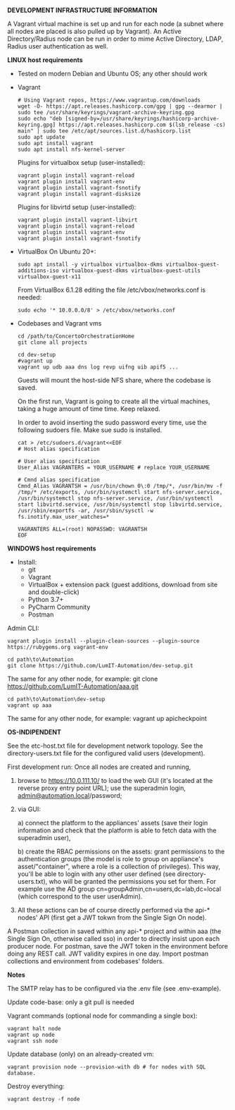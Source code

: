 **DEVELOPMENT INFRASTRUCTURE INFORMATION**

A Vagrant virtual machine is set up and run for each node (a subnet where all nodes are placed is also pulled up by Vagrant). An Active Directory/Radius node can be run in order to mime Active Directory, LDAP, Radius user authentication as well.

**LINUX host requirements**
- Tested on modern Debian and Ubuntu OS; any other should work
- Vagrant
         
      # Using Vagrant repos, https://www.vagrantup.com/downloads	 
      wget -O- https://apt.releases.hashicorp.com/gpg | gpg --dearmor | sudo tee /usr/share/keyrings/vagrant-archive-keyring.gpg
      sudo echo "deb [signed-by=/usr/share/keyrings/hashicorp-archive-keyring.gpg] https://apt.releases.hashicorp.com $(lsb_release -cs) main" | sudo tee /etc/apt/sources.list.d/hashicorp.list
      sudo apt update
      sudo apt install vagrant
      sudo apt install nfs-kernel-server

     Plugins for virtualbox setup (user-installed):
     
      vagrant plugin install vagrant-reload
      vagrant plugin install vagrant-env
      vagrant plugin install vagrant-fsnotify
      vagrant plugin install vagrant-disksize
      
     Plugins for libvirtd setup (user-installed):

      vagrant plugin install vagrant-libvirt
      vagrant plugin install vagrant-reload
      vagrant plugin install vagrant-env
      vagrant plugin install vagrant-fsnotify

- VirtualBox
        On Ubuntu 20+:
        
      sudo apt install -y virtualbox virtualbox-dkms virtualbox-guest-additions-iso virtualbox-guest-dkms virtualbox-guest-utils virtualbox-guest-x11
     From VirtualBox 6.1.28 editing the file /etc/vbox/networks.conf is needed:
     
      sudo echo '* 10.0.0.0/8' > /etc/vbox/networks.conf

- Codebases and Vagrant vms

      cd /path/to/ConcertoOrchestrationHome
      git clone all projects

      cd dev-setup
      #vagrant up
      vagrant up udb aaa dns log revp uifng uib apif5 ...
      
    Guests will mount the host-side NFS share, where the codebase is saved.
	
    On the first run, Vagrant is going to create all the virtual machines, taking a huge amount of time time. Keep relaxed.

    In order to avoid inserting the sudo password every time, use the following sudoers file. Make sue sudo is installed.
    
      cat > /etc/sudoers.d/vagrant<<EOF
      # Host alias specification

      # User alias specification
      User_Alias VAGRANTERS = YOUR_USERNAME # replace YOUR_USERNAME

      # Cmnd alias specification
      Cmnd_Alias VAGRANTSH = /usr/bin/chown 0\:0 /tmp/*, /usr/bin/mv -f /tmp/* /etc/exports, /usr/bin/systemctl start nfs-server.service, /usr/bin/systemctl stop nfs-server.service, /usr/bin/systemctl start libvirtd.service, /usr/bin/systemctl stop libvirtd.service, /usr/sbin/exportfs -ar, /usr/sbin/sysctl -w fs.inotify.max_user_watches=*

      VAGRANTERS ALL=(root) NOPASSWD: VAGRANTSH
      EOF



**WINDOWS host requirements**
- Install:
    * git
    * Vagrant    
    * VirtualBox + extension pack (guest additions, download from site and double-click)
    * Python 3.7+
    * PyCharm Community
    * Postman

Admin CLI:

    vagrant plugin install --plugin-clean-sources --plugin-source https://rubygems.org vagrant-env

    cd path\to\Automation
    git clone https://github.com/LumIT-Automation/dev-setup.git
The same for any other node, for example: git clone https://github.com/LumIT-Automation/aaa.git

    cd path\to\Automation\dev-setup
    vagrant up aaa
The same for any other node, for example: vagrant up apicheckpoint



**OS-INDIPENDENT**

See the etc-host.txt file for development network topology.
See the directory-users.txt file for the configured valid users (development).

First development run:
    Once all nodes are created and running,

 1. browse to https://10.0.111.10/ to load the web GUI (it's located at the reverse proxy entry point URL); use the superadmin login, admin@automation.local/password;
            
 2. via GUI: 
 
    a) connect the platform to the appliances' assets (save their login information and check that the platform is able to fetch data with the superadmin user), 
    
    b) create the RBAC permissions on the assets: grant permissions to the authentication groups (the model is role to group on appliance's asset/"container", where a role is a collection of privileges). This way, you'll be able to login with any other user defined (see directory-users.txt), who will be granted the permissions you set for them. For example use the AD group cn=groupAdmin,cn=users,dc=lab,dc=local (which correspond to the user userAdmin).
 4. All these actions can be of course directly performed via the api-* nodes' API (first get a JWT tokwn from the Single Sign On node).

A Postman collection in saved within any api-* project and within aaa (the Single Sign On, otherwise called sso) in order to directly insist upon each producer node. For postman, save the JWT token in the environment before doing any REST call. JWT validity expires in one day.
Import postman collections and environment from codebases' folders.



**Notes**

The SMTP relay has to be configured via the .env file (see .env-example).
    
Update code-base: only a git pull is needed

Vagrant commands (optional node for commanding a single box):

    vagrant halt node
    vagrant up node
    vagrant ssh node

Update database (only) on an already-created vm: 

    vagrant provision node --provision-with db # for nodes with SQL database.

Destroy everything:

    vagrant destroy -f node

